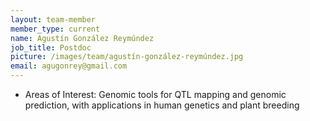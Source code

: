```yaml
---
layout: team-member
member_type: current
name: Agustín González Reymúndez
job_title: Postdoc
picture: /images/team/agustín-gonzález-reymúndez.jpg
email: agugonrey@gmail.com
---
```


- Areas of Interest: Genomic tools for QTL mapping and genomic prediction, with applications in human genetics and plant breeding
